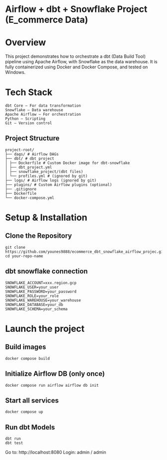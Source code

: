 # Airflow + dbt + Snowflake Project (E_commerce Data)

# Overview
This project demonstrates how to orchestrate a dbt (Data Build Tool) pipeline using Apache Airflow, with Snowflake as the data warehouse. It is fully containerized using Docker and Docker Compose, and tested on Windows.

# Tech Stack

    dbt Core – For data transformation
    Snowflake – Data warehouse
    Apache Airflow – For orchestration
    Python – Scripting
    Git – Version control

## Project Structure

    project-root/
    ├── dags/ # Airflow DAGs
    ├── dbt/ # dbt project
    │ ├── Dockerfile # Custom Docker image for dbt-snowflake
    │ ├── dbt_project.yml
    │ ├── snowflake_project/(dbt files)
    │ └── profiles.yml # (ignored by git)
    ├── logs/ # Airflow logs (ignored by git)
    ├── plugins/ # Custom Airflow plugins (optional)
    ├── .gitignore
    ├── Dockerfile
    └── docker-compose.yml

# Setup & Installation

## Clone the Repository

    git clone https://github.com/younes9888/ecommerce_dbt_snowflake_airflow_projec.git
    cd your-repo-name

## dbt snowflake connection

    SNOWFLAKE_ACCOUNT=xxx.region.gcp
    SNOWFLAKE_USER=your_user
    SNOWFLAKE_PASSWORD=your_password
    SNOWFLAKE_ROLE=your_role
    SNOWFLAKE_WAREHOUSE=your_warehouse
    SNOWFLAKE_DATABASE=your_db
    SNOWFLAKE_SCHEMA=your_schema


# Launch the project
## Build images
    docker compose build

## Initialize Airflow DB (only once)
    docker compose run airflow airflow db init

## Start all services
    docker compose up

## Run dbt Models
    dbt run
    dbt test  

Go to: http://localhost:8080
Login: admin / admin
